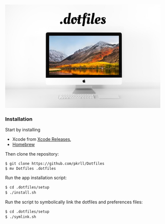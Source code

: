 <img alt="logo" src=".presentation/image.jpg">

### Installation

Start by installing

* Xcode from  [Xcode Releases](https://xcodereleases.com),
* [Homebrew](brew.sh)

Then clone the repository:

```shell
$ git clone https://github.com/pkrll/Dotfiles
$ mv Dotfiles .dotfiles
```

Run the app installation script:

```bash
$ cd .dotfiles/setup
$ ./install.sh
```

Run the script to symbolically link the dotfiles and preferences files:

```bash
$ cd .dotfiles/setup
$ ./symlink.sh
```

